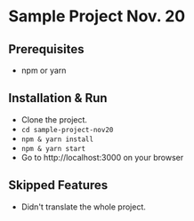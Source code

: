
# Sample Project Nov. 20
 
 ## Prerequisites

 - npm or yarn

## Installation & Run
 - Clone the project.
 - `cd sample-project-nov20`
 - `npm & yarn install`
 - `npm & yarn start`
 - Go to http://localhost:3000 on your browser

## Skipped Features
- Didn't translate the whole project.